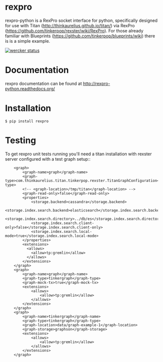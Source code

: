 rexpro
======

rexpro-python is a RexPro socket interface for python, specifically designed for use with Titan
(http://thinkaurelius.github.io/titan/) via RexPro (https://github.com/tinkerpop/rexster/wiki/RexPro).
For those already familiar with Blueprints (https://github.com/tinkerpop/blueprints/wiki) there is is a simple example.


[![wercker status](https://app.wercker.com/status/6a2160385debe13745f2ff3eec734dac/m/master "wercker status")](https://app.wercker.com/project/bykey/6a2160385debe13745f2ff3eec734dac)


Documentation
=============

rexpro documentation can be found at http://rexpro-python.readthedocs.org/

Installation
============

``$ pip install rexpro``

Testing
=======

To get rexpro unit tests running you'll need a titan installation with rexster server configured with a test graph setup::

        <graph>
            <graph-name>graph</graph-name>
            <graph-type>com.thinkaurelius.titan.tinkerpop.rexster.TitanGraphConfiguration</graph-type>
            <!-- <graph-location>/tmp/titan</graph-location> -->
            <graph-read-only>false</graph-read-only>
            <properties>
                <storage.backend>cassandra</storage.backend>
                <storage.index.search.backend>elasticsearch</storage.index.search.backend>
                <storage.index.search.directory>../db/es</storage.index.search.directory>
                <storage.index.search.client-only>false</storage.index.search.client-only>
                <storage.index.search.local-mode>true</storage.index.search.local-mode>
            </properties>
            <extensions>
              <allows>
                <allow>tp:gremlin</allow>
              </allows>
            </extensions>
        </graph>
        <graph>
            <graph-name>graph</graph-name>
            <graph-type>tinkergraph</graph-type>
            <graph-mock-tx>true</graph-mock-tx>
            <extensions>
                <allows>
                    <allow>tp:gremlin</allow>
                </allows>
            </extensions>
        </graph>
        <graph>
            <graph-name>tinkergraph</graph-name>
            <graph-type>tinkergraph</graph-type>
            <graph-location>data/graph-example-1</graph-location>
            <graph-storage>graphson</graph-storage>
            <extensions>
                <allows>
                    <allow>tp:gremlin</allow>
                </allows>
            </extensions>
        </graph>

